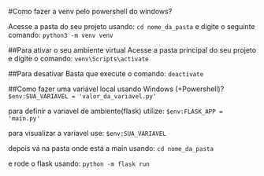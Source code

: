 #Como fazer a venv pelo powershell do windows?

Acesse a pasta do seu projeto usando:
`cd nome_da_pasta`
e digite o seguinte comando:
`python3 -m venv venv`

##Para ativar o seu ambiente virtual
Acesse a pasta principal do seu projeto e digite o comando:
`venv\Scripts\activate`

##Para desativar
Basta que execute o comando:
`deactivate`

##Como fazer uma variável local usando Windows (+Powershell)?
`$env:SUA_VARIAVEL = 'valor_da_variavel.py'`

para definir a variavel de ambiente(flask) utilize:
`$env:FLASK_APP = 'main.py'`

para visualizar a variavel use:
`$env:SUA_VARIAVEL`

depois vá na pasta onde está a main usando:
`cd nome_da_pasta`

e rode o flask usando:
`python -m flask run`
